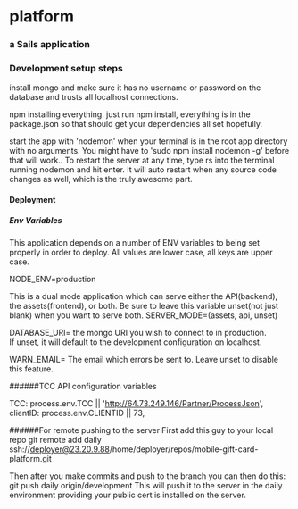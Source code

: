 # platform
### a Sails application


### Development setup steps

 install mongo and make sure it has no username or password on the database and trusts all localhost connections.  

npm installing everything.  just run npm install, everything is in the package.json so that should get your dependencies all set hopefully.

start the app with 'nodemon' when your terminal is in the root app directory with no arguments.  You might have to 'sudo npm install nodemon -g' before that will work..  To restart the server at any time, type rs into the terminal running nodemon and hit enter.  It will auto restart when any source code changes as well, which is the truly awesome part.  

#### Deployment
##### Env Variables

This application depends on a number of ENV variables to being set properly in order to deploy.
All values are lower case, all keys are upper case. 

NODE_ENV=production


This is a dual mode application which can serve either the API(backend), the assets(frontend), or both. 
Be sure to leave this variable unset(not just blank) when you want to serve both.
SERVER_MODE=(assets, api, unset)

DATABASE_URI= the mongo URI you wish to connect to in production.  
If unset, it will default to the development configuration on localhost.

WARN_EMAIL= The email which errors be sent to.  Leave unset to disable this feature.  

######TCC API configuration variables

TCC: process.env.TCC ||  'http://64.73.249.146/Partner/ProcessJson',
clientID: process.env.CLIENTID || 73,

######For remote pushing to the server
First add this guy to your local repo
git remote add daily ssh://deployer@23.20.9.88/home/deployer/repos/mobile-gift-card-platform.git

Then after you make commits and push to the branch you can then do this:
git push daily origin/development
This will push it to the server in the daily environment providing your public cert is installed on the server.
